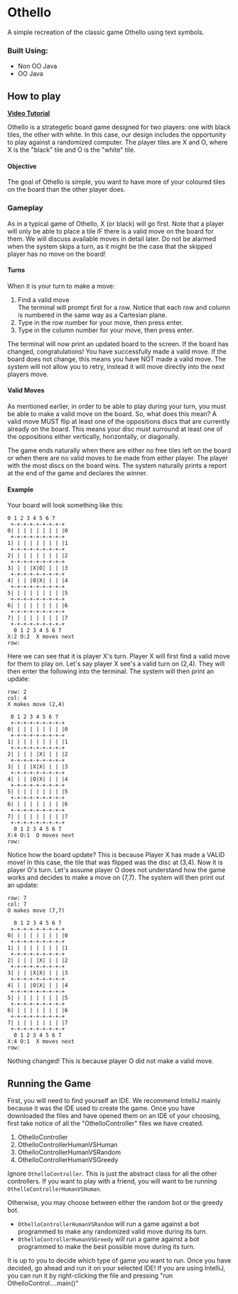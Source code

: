 # Othello
A simple recreation of the classic game Othello using text symbols. 

### Built Using:
<ul>
  <li>Non OO Java</li>
  <li>OO Java</li>
</ul>

## How to play
<a href="https://www.youtube.com/watch?v=Ol3Id7xYsY4&ab_channel=Howcast"><strong>Video Tutorial</strong></a>

Othello is a strategetic board game designed for two players: one with black tiles, the other with white. In this case, our design includes the opportunity to play against a randomized computer. The player tiles are X and O, where X is the "black" tile and O is the "white" tile. 

#### Objective
The goal of Othello is simple, you want to have more of your coloured tiles on the board than the other player does. 

### Gameplay
As in a typical game of Othello, X (or black) will go first. Note that a player will only be able to place a tile IF there is a valid move on the board for them. We will discuss available moves in detail later. Do not be alarmed when the system skips a turn, as it might be the case that the skipped player has no move on the board!

#### Turns
When it is your turn to make a move:
<ol>
  <li>Find a valid move</li> The terminal will prompt first for a row. Notice that each row and column is numbered in the same way as a Cartesian plane.</li>
  <li>Type in the row number for your move, then press enter.</li>
  <li>Type in the column number for your move, then press enter.</li>
</ol>

The terminal will now print an updated board to the screen. If the board has changed, congratulations! You have successfully made a vaild move. If the board does not change, this means you have NOT made a valid move. The system will not allow you to retry, instead it will move directly into the next players move. 

#### Valid Moves
As mentioned earlier, in order to be able to play during your turn, you must be able to make a valid move on the board. So, what does this mean? A valid move MUST flip at least one of the oppositions discs that are currently already on the board. This means your disc must surround at least one of the oppositions either vertically, horizontally, or diagonally. 

The game ends naturally when there are either no free tiles left on the board or when there are no valid moves to be made from either player. The player with the most discs on the board wins. The system naturally prints a report at the end of the game and declares the winner. 

#### Example
Your board will look something like this:
```
0 1 2 3 4 5 6 7 
 +-+-+-+-+-+-+-+-+
0| | | | | | | | |0
 +-+-+-+-+-+-+-+-+
1| | | | | | | | |1
 +-+-+-+-+-+-+-+-+
2| | | | | | | | |2
 +-+-+-+-+-+-+-+-+
3| | | |X|O| | | |3
 +-+-+-+-+-+-+-+-+
4| | | |O|X| | | |4
 +-+-+-+-+-+-+-+-+
5| | | | | | | | |5
 +-+-+-+-+-+-+-+-+
6| | | | | | | | |6
 +-+-+-+-+-+-+-+-+
7| | | | | | | | |7
 +-+-+-+-+-+-+-+-+
  0 1 2 3 4 5 6 7
X:2 O:2  X moves next
row:
```
Here we can see that it is player X's turn. Player X will first find a valid move for them to play on. Let's say player X see's a valid turn on (2,4). They will then enter the following into the terminal. The system will then print an update:
```
row: 2
col: 4
X makes move (2,4)

 0 1 2 3 4 5 6 7 
 +-+-+-+-+-+-+-+-+
0| | | | | | | | |0
 +-+-+-+-+-+-+-+-+
1| | | | | | | | |1
 +-+-+-+-+-+-+-+-+
2| | | | |X| | | |2
 +-+-+-+-+-+-+-+-+
3| | | |X|X| | | |3
 +-+-+-+-+-+-+-+-+
4| | | |O|X| | | |4
 +-+-+-+-+-+-+-+-+
5| | | | | | | | |5
 +-+-+-+-+-+-+-+-+
6| | | | | | | | |6
 +-+-+-+-+-+-+-+-+
7| | | | | | | | |7
 +-+-+-+-+-+-+-+-+
  0 1 2 3 4 5 6 7 
X:4 O:1  O moves next
row:
```
Notice how the board update? This is because Player X has made a VALID move! In this case, the tile that was flipped was the disc at (3,4). Now it is player O's turn. Let's assume player O does not understand how the game works and decides to make a move on (7,7). The system will then print out an update:
```
row: 7
col: 7
O makes move (7,7)

  0 1 2 3 4 5 6 7 
 +-+-+-+-+-+-+-+-+
0| | | | | | | | |0
 +-+-+-+-+-+-+-+-+
1| | | | | | | | |1
 +-+-+-+-+-+-+-+-+
2| | | | |X| | | |2
 +-+-+-+-+-+-+-+-+
3| | | |X|X| | | |3
 +-+-+-+-+-+-+-+-+
4| | | |O|X| | | |4
 +-+-+-+-+-+-+-+-+
5| | | | | | | | |5
 +-+-+-+-+-+-+-+-+
6| | | | | | | | |6
 +-+-+-+-+-+-+-+-+
7| | | | | | | | |7
 +-+-+-+-+-+-+-+-+
  0 1 2 3 4 5 6 7 
X:4 O:1  X moves next
row: 
```
Nothing changed! This is because player O did not make a valid move. 

## Running the Game
First, you will need to find yourself an IDE. We recommend IntelliJ mainly because it was the IDE used to create the game. Once you have downloaded the files and have opened them on an IDE of your choosing, first take notice of all the "OthelloController" files we have created. 
<ol>
  <li>OthelloController</li>
  <li>OthelloControllerHumanVSHuman</li>
  <li>OthelloControllerHumanVSRandom</li>
  <li>OthelloControllerHumanVSGreedy</li>
</ol>

Ignore `OthelloController`. This is just the abstract class for all the other controllers. If you want to play with a friend, you will want to be running `OthelloControllerHumanVSHuman`. 

Otherwise, you may choose between either the random bot or the greedy bot. 
- `OthelloControllerHumanVSRandom` will run a game against a bot programmed to make any randomized valid move during its turn.
- `OthelloControllerHumanVSGreedy` will run a game against a bot programmed to make the best possible move during its turn.

It is up to you to decide which type of game you want to run. Once you have decided, go ahead and run it on your selected IDE! If you are using IntelliJ, you can run it by right-clicking the file and pressing "run OthelloControl....main()"
